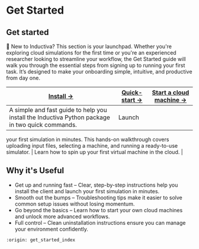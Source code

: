 # Get Started

## Get started
🚀 New to Inductiva? This section is your launchpad.
Whether you're exploring cloud simulations for the first time or you're an experienced 
researcher looking to streamline your workflow, the Get Started guide will walk you 
through the essential steps from signing up to running your first task. It’s designed 
to make your onboarding simple, intuitive, and productive from day one.

| **[Install →](install-guide.md)** | **[Quick-start →](quick-start-guide.md)** | **[Start a cloud machine →](start-first-machine.md)** |
|---|---|---|
| A simple and fast guide to help you install the Inductiva Python package in two quick commands. | Launch 
your first simulation in minutes. This hands-on walkthrough covers uploading input files, selecting a machine, 
and running a ready-to-use simulator. | Learn how to spin up your first virtual machine in the cloud. |

## Why it's Useful
* Get up and running fast – Clear, step-by-step instructions help you install the client 
and launch your first simulation in minutes.
* Smooth out the bumps – Troubleshooting tips make it easier to solve common setup issues 
without losing momentum.
* Go beyond the basics – Learn how to start your own cloud machines and unlock more 
advanced workflows.
* Full control – Clean uninstallation instructions ensure you can manage your environment 
confidently.


```{banner}
:origin: get_started_index
```